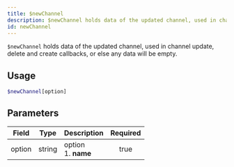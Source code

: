 ```yaml
---
title: $newChannel 
description: $newChannel holds data of the updated channel, used in channel update, delete and create callbacks, or else any data will be empty.
id: newChannel
---
```


`$newChannel` holds data of the updated channel, used in channel update, delete and create callbacks, or else any data will be empty.

## Usage

```php
$newChannel[option]
```

## Parameters 


| Field  | Type   | Description               | Required |
| ------ | ------ | ------------------------- |:--------:|
| option | string | option <br /> 1. **name** |    true   |

